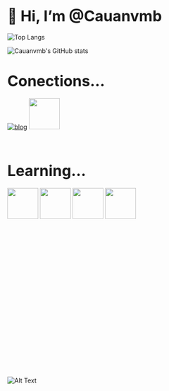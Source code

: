 
# <span style="font-size:larger;">👋 Hi, I’m @Cauanvmb
</span>

 
![Top Langs](https://github-readme-stats.vercel.app/api/top-langs/?username=cauanvmb&show_progress=true&theme=dracula)

![Cauanvmb's GitHub stats](https://github-readme-stats.vercel.app/api?username=cauanvmb&show_icons=true&theme=dracula)
</center>

# <span style="font-size:larger;">Conections...
</span>

[![blog](https://img.shields.io/badge/LinkedIn-0077B5?style=for-the-badge&logo=linkedin&logoColor=white)](https://www.linkedin.com/in/cauan-barbaglio/) 
[<img src="https://hermes.digitalinnovation.one/assets/diome/logo-full.svg" width="70">](https://web.dio.me/users/cauanvmb15?tab=achievements)

<br>

 # <span style="font-size:larger;">Learning...
</span>

<img src="https://www.svgrepo.com/show/331760/sql-database-generic.svg" width="70" height="70">
<img src="https://cdn4.iconfinder.com/data/icons/logos-and-brands/512/181_Java_logo_logos-512.png" width="70" height="70">
<img src="https://upload.wikimedia.org/wikipedia/commons/thumb/c/c3/Python-logo-notext.svg/1869px-Python-logo-notext.svg.png" width="70" height="70">
<img src="https://upload.wikimedia.org/wikipedia/commons/thumb/9/99/Unofficial_JavaScript_logo_2.svg/1200px-Unofficial_JavaScript_logo_2.svg.png" width="70" height="70">
<br>
<br>
<br>
<br>
<br>
<br>
<br>
<br>
<br>
<br>
<br>
<br>
<br>
<br>
<br>
<br>
<br>
<br>
<br>
<br>
<br>


![Alt Text](https://media.tenor.com/nmqaZE4m2GwAAAAC/hidenori-tabata-glasses.gif)
